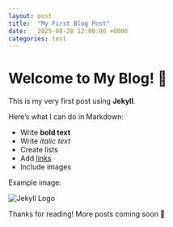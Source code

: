 ```yaml
---
layout: post
title:  "My First Blog Post"
date:   2025-08-28 12:00:00 +0000
categories: test
---
```


# Welcome to My Blog! 🎉

This is my very first post using **Jekyll**.  

Here’s what I can do in Markdown:

- Write **bold text**
- Write *italic text*
- Create lists
- Add [links](https://jekyllrb.com)
- Include images

Example image:

![Jekyll Logo](https://jekyllrb.com/img/logo-2x.png)

Thanks for reading! More posts coming soon 🚀

